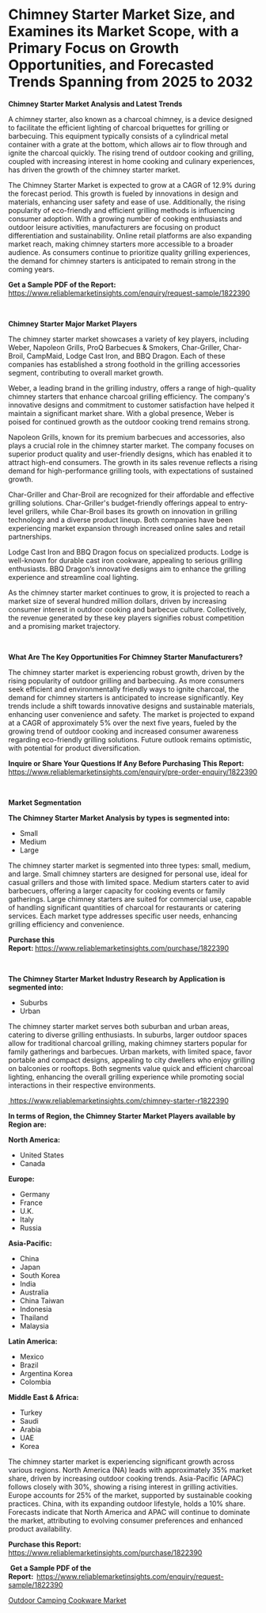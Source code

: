 <p><h1>Chimney Starter Market Size, and Examines its Market Scope, with a Primary Focus on Growth Opportunities, and Forecasted Trends Spanning from 2025 to 2032</h1></p><p><strong>Chimney Starter Market Analysis and Latest Trends</strong></p>
<p><p>A chimney starter, also known as a charcoal chimney, is a device designed to facilitate the efficient lighting of charcoal briquettes for grilling or barbecuing. This equipment typically consists of a cylindrical metal container with a grate at the bottom, which allows air to flow through and ignite the charcoal quickly. The rising trend of outdoor cooking and grilling, coupled with increasing interest in home cooking and culinary experiences, has driven the growth of the chimney starter market.</p><p>The Chimney Starter Market is expected to grow at a CAGR of 12.9% during the forecast period. This growth is fueled by innovations in design and materials, enhancing user safety and ease of use. Additionally, the rising popularity of eco-friendly and efficient grilling methods is influencing consumer adoption. With a growing number of cooking enthusiasts and outdoor leisure activities, manufacturers are focusing on product differentiation and sustainability. Online retail platforms are also expanding market reach, making chimney starters more accessible to a broader audience. As consumers continue to prioritize quality grilling experiences, the demand for chimney starters is anticipated to remain strong in the coming years.</p></p>
<p><strong>Get a Sample PDF of the Report:&nbsp;</strong> <a href="https://www.reliablemarketinsights.com/enquiry/request-sample/1822390?utm_campaign=3121&utm_medium=2&utm_source=Github&utm_content=ia&utm_term=04042025&utm_id=chimney-starter">https://www.reliablemarketinsights.com/enquiry/request-sample/1822390</a></p>
<p>&nbsp;</p>
<p><strong>Chimney Starter Major Market Players</strong></p>
<p><p>The chimney starter market showcases a variety of key players, including Weber, Napoleon Grills, ProQ Barbecues & Smokers, Char-Griller, Char-Broil, CampMaid, Lodge Cast Iron, and BBQ Dragon. Each of these companies has established a strong foothold in the grilling accessories segment, contributing to overall market growth.</p><p>Weber, a leading brand in the grilling industry, offers a range of high-quality chimney starters that enhance charcoal grilling efficiency. The company's innovative designs and commitment to customer satisfaction have helped it maintain a significant market share. With a global presence, Weber is poised for continued growth as the outdoor cooking trend remains strong.</p><p>Napoleon Grills, known for its premium barbecues and accessories, also plays a crucial role in the chimney starter market. The company focuses on superior product quality and user-friendly designs, which has enabled it to attract high-end consumers. The growth in its sales revenue reflects a rising demand for high-performance grilling tools, with expectations of sustained growth.</p><p>Char-Griller and Char-Broil are recognized for their affordable and effective grilling solutions. Char-Griller's budget-friendly offerings appeal to entry-level grillers, while Char-Broil bases its growth on innovation in grilling technology and a diverse product lineup. Both companies have been experiencing market expansion through increased online sales and retail partnerships.</p><p>Lodge Cast Iron and BBQ Dragon focus on specialized products. Lodge is well-known for durable cast iron cookware, appealing to serious grilling enthusiasts. BBQ Dragon’s innovative designs aim to enhance the grilling experience and streamline coal lighting.</p><p>As the chimney starter market continues to grow, it is projected to reach a market size of several hundred million dollars, driven by increasing consumer interest in outdoor cooking and barbecue culture. Collectively, the revenue generated by these key players signifies robust competition and a promising market trajectory.</p></p>
<p>&nbsp;</p>
<p><strong>What Are The Key Opportunities For Chimney Starter Manufacturers?</strong></p>
<p><p>The chimney starter market is experiencing robust growth, driven by the rising popularity of outdoor grilling and barbecuing. As more consumers seek efficient and environmentally friendly ways to ignite charcoal, the demand for chimney starters is anticipated to increase significantly. Key trends include a shift towards innovative designs and sustainable materials, enhancing user convenience and safety. The market is projected to expand at a CAGR of approximately 5% over the next five years, fueled by the growing trend of outdoor cooking and increased consumer awareness regarding eco-friendly grilling solutions. Future outlook remains optimistic, with potential for product diversification.</p></p>
<p><strong>Inquire or Share Your Questions If Any Before Purchasing This Report:</strong> <a href="https://www.reliablemarketinsights.com/enquiry/pre-order-enquiry/1822390?utm_campaign=3121&utm_medium=2&utm_source=Github&utm_content=ia&utm_term=04042025&utm_id=chimney-starter">https://www.reliablemarketinsights.com/enquiry/pre-order-enquiry/1822390</a></p>
<p>&nbsp;</p>
<p><strong>Market Segmentation</strong></p>
<p><strong>The Chimney Starter Market Analysis by types is segmented into:</strong></p>
<p><ul><li>Small</li><li>Medium</li><li>Large</li></ul></p>
<p><p>The chimney starter market is segmented into three types: small, medium, and large. Small chimney starters are designed for personal use, ideal for casual grillers and those with limited space. Medium starters cater to avid barbecuers, offering a larger capacity for cooking events or family gatherings. Large chimney starters are suited for commercial use, capable of handling significant quantities of charcoal for restaurants or catering services. Each market type addresses specific user needs, enhancing grilling efficiency and convenience.</p></p>
<p><strong>Purchase this Report:&nbsp;</strong><a href="https://www.reliablemarketinsights.com/purchase/1822390?utm_campaign=3121&utm_medium=2&utm_source=Github&utm_content=ia&utm_term=04042025&utm_id=chimney-starter">https://www.reliablemarketinsights.com/purchase/1822390</a></p>
<p>&nbsp;</p>
<p><strong>The Chimney Starter Market Industry Research by Application is segmented into:</strong></p>
<p><ul><li>Suburbs</li><li>Urban</li></ul></p>
<p><p>The chimney starter market serves both suburban and urban areas, catering to diverse grilling enthusiasts. In suburbs, larger outdoor spaces allow for traditional charcoal grilling, making chimney starters popular for family gatherings and barbecues. Urban markets, with limited space, favor portable and compact designs, appealing to city dwellers who enjoy grilling on balconies or rooftops. Both segments value quick and efficient charcoal lighting, enhancing the overall grilling experience while promoting social interactions in their respective environments.</p></p>
<p><a href="https://www.reliablemarketinsights.com/chimney-starter-r1822390?utm_campaign=3121&utm_medium=2&utm_source=Github&utm_content=ia&utm_term=04042025&utm_id=chimney-starter">&nbsp;https://www.reliablemarketinsights.com/chimney-starter-r1822390</a></p>
<p><strong>In terms of Region, the Chimney Starter Market Players available by Region are:</strong></p>
<p>
    <p> <strong> North America: </strong>
        <ul>
            <li>United States</li>
            <li>Canada</li>
        </ul>
        </p> 
    <p> <strong> Europe: </strong>
        <ul>
            <li>Germany</li>
            <li>France</li>
            <li>U.K.</li>
            <li>Italy</li>
            <li>Russia</li>
        </ul>
        </p> 
    <p> <strong> Asia-Pacific: </strong>
        <ul>
            <li>China</li>
            <li>Japan</li>
            <li>South Korea</li>
            <li>India</li>
            <li>Australia</li>
            <li>China Taiwan</li>
            <li>Indonesia</li>
            <li>Thailand</li>
            <li>Malaysia</li>
        </ul>
        </p> 
    <p> <strong> Latin America: </strong>
        <ul>
            <li>Mexico</li>
            <li>Brazil</li>
            <li>Argentina Korea</li>
            <li>Colombia</li>
        </ul>
        </p> 
    <p> <strong> Middle East & Africa: </strong>
        <ul>
            <li>Turkey</li>
            <li>Saudi</li>
            <li>Arabia</li>
            <li>UAE</li>
            <li>Korea</li>
        </ul>
    </p>
    </p>
<p><p>The chimney starter market is experiencing significant growth across various regions. North America (NA) leads with approximately 35% market share, driven by increasing outdoor cooking trends. Asia-Pacific (APAC) follows closely with 30%, showing a rising interest in grilling activities. Europe accounts for 25% of the market, supported by sustainable cooking practices. China, with its expanding outdoor lifestyle, holds a 10% share. Forecasts indicate that North America and APAC will continue to dominate the market, attributing to evolving consumer preferences and enhanced product availability.</p></p>
<p><strong>Purchase this Report: </strong><a href="https://www.reliablemarketinsights.com/purchase/1822390?utm_campaign=3121&utm_medium=2&utm_source=Github&utm_content=ia&utm_term=04042025&utm_id=chimney-starter">https://www.reliablemarketinsights.com/purchase/1822390</a></p>
<p>&nbsp;<strong>Get a Sample PDF of the Report:&nbsp;&nbsp;</strong><a href="https://www.reliablemarketinsights.com/enquiry/request-sample/1822390?utm_campaign=3121&utm_medium=2&utm_source=Github&utm_content=ia&utm_term=04042025&utm_id=chimney-starter">https://www.reliablemarketinsights.com/enquiry/request-sample/1822390</a></p>
<p><strong></strong></p>
<p><p><a href="https://github.com/shewlisapsai/Market-Research-Report-List-1/blob/main/outdoor-camping-cookware-market.md?utm_campaign=3121&utm_medium=2&utm_source=Github&utm_content=ia&utm_term=04042025&utm_id=chimney-starter">Outdoor Camping Cookware Market</a></p></p>